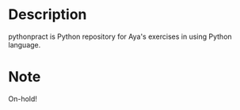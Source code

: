 
# Description

pythonpract is Python repository for Aya's exercises in using Python language.

# Note

On-hold!
